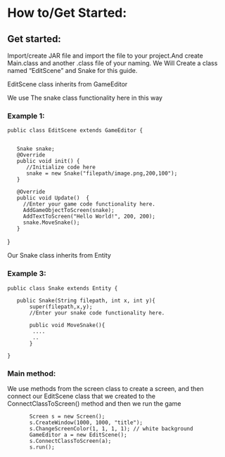 # How to/Get Started:

## Get started:

<p>Import/create JAR file and import the file to your project.And create Main.class and another .class file of your naming. We Will Create a class named “EditScene” and Snake for this guide.</p>
<p> EditScene class inherits from GameEditor </p>
<p> We use The snake class functionality here in this way </p>

### Example 1:


    public class EditScene extends GameEditor {


       Snake snake;
       @Override
       public void init() {
          //Initialize code here
          snake = new Snake("filepath/image.png,200,100");
       }

       @Override
       public void Update()  {
         //Enter your game code functionality here.
         AddGameObjectToScreen(snake);
         AddTextToScreen("Hello World!", 200, 200);
         snake.MoveSnake();
       }
}


<p>Our Snake class inherits from Entity</p>

### Example 3:

    public class Snake extends Entity {

       public Snake(String filepath, int x, int y){
           super(filepath,x,y);         
           //Enter your snake code functionality here.
            
           public void MoveSnake(){
            ....
            ..
           }
            
    }

   

### Main method:
<p> We use methods from the screen class to create a screen, and then connect our EditScene class that we created to the ConnectClassToScreen() method and then we run the game </p>


           Screen s = new Screen();
           s.CreateWindow(1000, 1000, "title");
           s.ChangeScreenColor(1, 1, 1, 1); // white background
           GameEditor a = new EditScene();
           s.ConnectClassToScreen(a);
           s.run();
